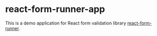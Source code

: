 # react-form-runner-app

This is a demo application for React form validation library [react-form-runner](https://github.com/callmeyaz/react-form-runner).  
